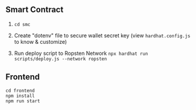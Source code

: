 ## Smart Contract

1. `cd smc`

2. Create "dotenv" file to secure wallet secret key (view `hardhat.config.js` to know & customize)

3. Run deploy script to Ropsten Network
   `npx hardhat run scripts/deploy.js --network ropsten`

## Frontend

```
cd frontend
npm install
npm run start
```
